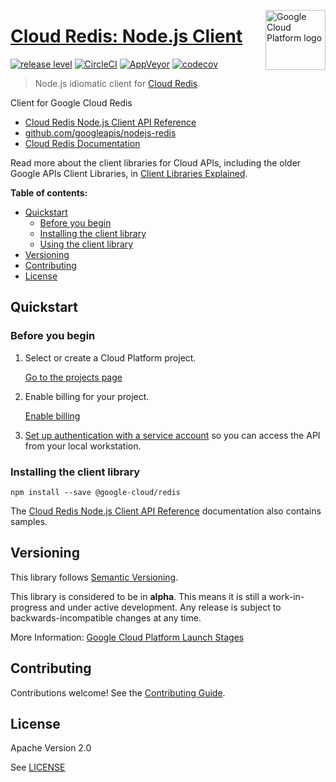 [//]: # "This README.md file is auto-generated, all changes to this file will be lost."
[//]: # "To regenerate it, use `npm run generate-scaffolding`."
<img src="https://avatars2.githubusercontent.com/u/2810941?v=3&s=96" alt="Google Cloud Platform logo" title="Google Cloud Platform" align="right" height="96" width="96"/>

# [Cloud Redis: Node.js Client](https://github.com/googleapis/nodejs-redis)

[![release level](https://img.shields.io/badge/release%20level-alpha-orange.svg?style&#x3D;flat)](https://cloud.google.com/terms/launch-stages)
[![CircleCI](https://img.shields.io/circleci/project/github/googleapis/nodejs-redis.svg?style=flat)](https://circleci.com/gh/googleapis/nodejs-redis)
[![AppVeyor](https://ci.appveyor.com/api/projects/status/github/googleapis/nodejs-redis?branch=master&svg=true)](https://ci.appveyor.com/project/googleapis/nodejs-redis)
[![codecov](https://img.shields.io/codecov/c/github/googleapis/nodejs-redis/master.svg?style=flat)](https://codecov.io/gh/googleapis/nodejs-redis)

> Node.js idiomatic client for [Cloud Redis][product-docs].

Client for Google Cloud Redis


* [Cloud Redis Node.js Client API Reference][client-docs]
* [github.com/googleapis/nodejs-redis](https://github.com/googleapis/nodejs-redis)
* [Cloud Redis Documentation][product-docs]

Read more about the client libraries for Cloud APIs, including the older
Google APIs Client Libraries, in [Client Libraries Explained][explained].

[explained]: https://cloud.google.com/apis/docs/client-libraries-explained

**Table of contents:**

* [Quickstart](#quickstart)
  * [Before you begin](#before-you-begin)
  * [Installing the client library](#installing-the-client-library)
  * [Using the client library](#using-the-client-library)
* [Versioning](#versioning)
* [Contributing](#contributing)
* [License](#license)

## Quickstart

### Before you begin

1.  Select or create a Cloud Platform project.

    [Go to the projects page][projects]

1.  Enable billing for your project.

    [Enable billing][billing]

1.  [Set up authentication with a service account][auth] so you can access the
    API from your local workstation.

[projects]: https://console.cloud.google.com/project
[billing]: https://support.google.com/cloud/answer/6293499#enable-billing
[enable_api]: https://console.cloud.google.com/flows/enableapi?apiid=
[auth]: https://cloud.google.com/docs/authentication/getting-started

### Installing the client library

    npm install --save @google-cloud/redis



The [Cloud Redis Node.js Client API Reference][client-docs] documentation
also contains samples.

## Versioning

This library follows [Semantic Versioning](http://semver.org/).

This library is considered to be in **alpha**. This means it is still a
work-in-progress and under active development. Any release is subject to
backwards-incompatible changes at any time.

More Information: [Google Cloud Platform Launch Stages][launch_stages]

[launch_stages]: https://cloud.google.com/terms/launch-stages

## Contributing

Contributions welcome! See the [Contributing Guide](https://github.com/googleapis/nodejs-redis/blob/master/.github/CONTRIBUTING.md).

## License

Apache Version 2.0

See [LICENSE](https://github.com/googleapis/nodejs-redis/blob/master/LICENSE)

[client-docs]: https://cloud.google.com/nodejs/docs/reference/redis/latest/
[product-docs]: https://cloud.google.com/memorystore/docs
[shell_img]: https://gstatic.com/cloudssh/images/open-btn.png
